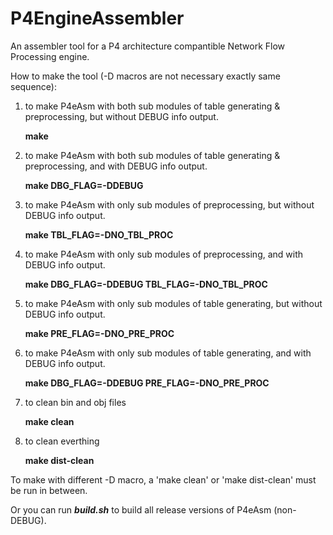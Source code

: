 # P4EngineAssembler
An assembler tool for a P4 architecture compantible Network Flow Processing engine.

How to make the tool (-D macros are not necessary exactly same sequence):

1. to make P4eAsm with both sub modules of table generating & preprocessing, but without DEBUG info output.

    **make**

2. to make P4eAsm with both sub modules of table generating & preprocessing, and with DEBUG info output.

    **make DBG_FLAG=-DDEBUG**

3. to make P4eAsm with only sub modules of preprocessing, but without DEBUG info output.

    **make TBL_FLAG=-DNO_TBL_PROC**

4. to make P4eAsm with only sub modules of preprocessing, and with DEBUG info output.

    **make DBG_FLAG=-DDEBUG TBL_FLAG=-DNO_TBL_PROC**

5. to make P4eAsm with only sub modules of table generating, but without DEBUG info output.

    **make PRE_FLAG=-DNO_PRE_PROC**

6. to make P4eAsm with only sub modules of table generating, and with DEBUG info output.

    **make DBG_FLAG=-DDEBUG PRE_FLAG=-DNO_PRE_PROC**

7. to clean bin and obj files

    **make clean**

8. to clean everthing

    **make dist-clean**

To make with different -D macro, a 'make clean' or 'make dist-clean' must be run in between.

Or you can run ***build.sh*** to build all release versions of P4eAsm (non-DEBUG).